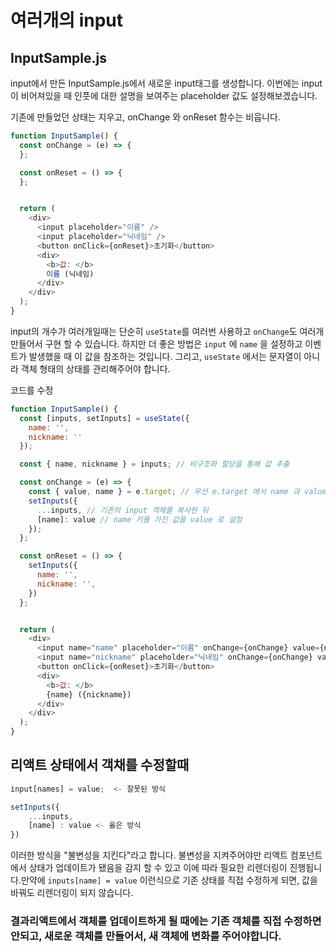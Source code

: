 # 여러개의 input

## InputSample.js
input에서 만든 InputSample.js에서 새로운 input태그를 생성합니다. 이번에는 input 이 비어져있을 때 인풋에 대한 설명을 보여주는 placeholder 값도 설정해보겠습니다.

기존에 만들었던 상태는 지우고, onChange 와 onReset 함수는 비웁니다.

```js
function InputSample() {
  const onChange = (e) => {
  };

  const onReset = () => {
  };


  return (
    <div>
      <input placeholder="이름" />
      <input placeholder="닉네임" />
      <button onClick={onReset}>초기화</button>
      <div>
        <b>값: </b>
        이름 (닉네임)
      </div>
    </div>
  );
}
```

input의 개수가 여러개일때는 단순히 `useState`를 여러번 사용하고 `onChange`도 여러개 만들어서 구현 할 수 있습니다. 하지만 더 좋은 방법은  `input` 에 `name` 을 설정하고 이벤트가 발생했을 때 이 값을 참조하는 것입니다. 그리고, `useState` 에서는 문자열이 아니라 객체 형태의 상태를 관리해주어야 합니다.

코드를 수정
```js
function InputSample() {
  const [inputs, setInputs] = useState({
    name: '',
    nickname: ''
  });

  const { name, nickname } = inputs; // 비구조화 할당을 통해 값 추출

  const onChange = (e) => {
    const { value, name } = e.target; // 우선 e.target 에서 name 과 value 를 추출
    setInputs({
      ...inputs, // 기존의 input 객체를 복사한 뒤
      [name]: value // name 키를 가진 값을 value 로 설정
    });
  };

  const onReset = () => {
    setInputs({
      name: '',
      nickname: '',
    })
  };


  return (
    <div>
      <input name="name" placeholder="이름" onChange={onChange} value={name} />
      <input name="nickname" placeholder="닉네임" onChange={onChange} value={nickname}/>
      <button onClick={onReset}>초기화</button>
      <div>
        <b>값: </b>
        {name} ({nickname})
      </div>
    </div>
  );
}
```

## 리액트 상태에서 객채를 수정할때 

```js
input[names] = value;  <- 잘못된 방식
```
```js
setInputs({
    ...inputs,
    [name] : value <- 옳은 방식
})
```
이러한 방식을 "불변성을 지킨다"라고 합니다. 불변성을 지켜주어야만 리액트 컴포넌트에서 상태가 업데이트가 됐음을 감지 할 수 있고 이에 따라 필요한 리렌더링이 진행됩니다.만약에 `inputs[name] = value` 이런식으로 기존 상태를 직접 수정하게 되면, 값을 바꿔도 리렌더링이 되지 않습니다.


### 결과리액트에서 객체를 업데이트하게 될 때에는 기존 객체를 직접 수정하면 안되고, 새로운 객체를 만들어서, 새 객체에 변화를 주어야합니다.